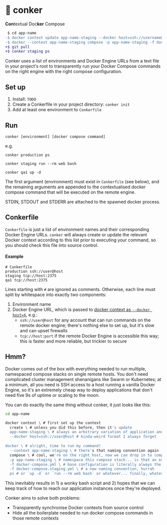 # 🌰 conker

**Con**textual Doc**ker** Compose

```diff
 $ cd app-name
-$ docker context update app-name-staging --docker host=ssh://username@hostname
-$ docker --context app-name-staging compose -p app-name-staging -f docker-compose.yml -f docker-compose.staging.yml ps
+$ git pull
+$ conker staging ps
```

Conker uses a list of environments and Docker Engine URLs from a text file in your project's root to transparently run your Docker Compose commands on 
the right engine with the right compose configuration.

## Set up

1. Install: `TODO`
2. Create a Conkerfile in your project directory: `conker init`
3. Add at least one environment to `Conkerfile`

## Run

`conker [environment] [docker compose command]`

e.g.

`conker production ps`

`conker staging run --rm web bash`

`conker qa1 up -d`

The first argument (environment) must exist in `Conkerfile` (see below), and the remaining arguments are appended to the contextualised docker compose 
command that will be executed on the remote engine.

STDIN, STDOUT and STDERR are attached to the spawned docker process.

## Conkerfile

`Conkerfile` is just a list of environment names and their corresponding Docker Engine URLs. `conker` will always create or update the relevant Docker 
context according to this list prior to executing your command, so you should check this file into source control.

#### Example
```
# Conkerfile
production ssh://user@host
staging tcp://host:2375
qa1 tcp://host:2375
```

Lines starting with `#` are ignored as comments. Otherwise, each line must split by whitespace into exactly two components:

1. Environment name
2. Docker Engine URL, which is passed to 
[docker context as `--docker host=$`](https://docs.docker.com/engine/reference/commandline/context_create/#examples), e.g.:
    - `ssh://user@host` for any account that can run commands on the remote docker engine; there's nothing else to set up, but it's slow and can upset
firewalls
    - `tcp://host:port` if the remote Docker Engine is accessible this way; this is faster and more reliable, but trickier to secure

## Hmm?

Docker comes out of the box with everything needed to run multiple, namespaced compose stacks on single remote hosts. You don't need complicated cluster 
management shenanigans like Swarm or Kubernetes; at a minimum, all you need is SSH access to a host running a vanilla Docker Engine, so it's an extremely 
cheap way to deploy applications that don't need five 9s of uptime or scaling to the moon.

You can do exactly the same thing without conker, it just looks like this:

```bash
cd app-name

docker context \ # first set up the context
  create \ # unless you did this before, then it's update
  app-name-staging \ # always an arbitrary variation of application and environment
  --docker host=ssh://user@host # kinda-weird format I always forget
  
docker \ # alright, time to run my command!
  --context app-name-staging \ # there's that naming convention again
  compose \ # cool, we're on the right host, now we can drop in to compose
  -p app-name-staging \ # namespace this compose stack... is that an echo?
  -f docker-compose.yml \ # base configuration is literally always the same, but we digress
  -f docker-compose.staging.yml \ # a new naming convention, hurrah
  ps # or `up -d` or `run --rm web bash` or whatever... finally, whatever it was we came for
```

This inevitably results in 1) a wonky bash script and 2) hopes that we can keep track of how to reach our application instances once they're deployed.

Conker aims to solve both problems:

- Transparently synchronise Docker contexts from source control
- Hide all the boilerplate needed to run docker compose commands in those remote contexts
